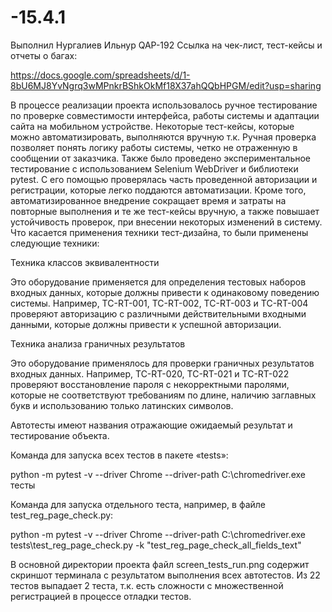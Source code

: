 # -15.4.1
Выполнил Нургалиев Ильнур QAP-192
Ссылка на чек-лист, тест-кейсы и отчеты о багах:

https://docs.google.com/spreadsheets/d/1-8bU6MJ8YvNgrq3wMPnkrBShkOkMf18X37ahQQbHPGM/edit?usp=sharing

В процессе реализации проекта использовалось ручное тестирование по проверке совместимости интерфейса, работы системы и адаптации сайта на мобильном устройстве. Некоторые тест-кейсы, которые можно автоматизировать, выполняются вручную т.к. Ручная проверка позволяет понять логику работы системы, четко не отраженную в сообщении от заказчика. Также было проведено экспериментальное тестирование с использованием Selenium WebDriver и библиотеки pytest. С его помощью проверялась часть проведенной авторизации и регистрации, которые легко поддаются автоматизации. Кроме того, автоматизированное внедрение сокращает время и затраты на повторные выполнения и те же тест-кейсы вручную, а также повышает устойчивость проверок, при внесении некоторых изменений в систему. Что касается применения техники тест-дизайна, то были применены следующие техники:

Техника классов эквивалентности

Это оборудование применяется для определения тестовых наборов входных данных, которые должны привести к одинаковому поведению системы. Например, TC-RT-001, TC-RT-002, TC-RT-003 и TC-RT-004 проверяют авторизацию с различными действительными входными данными, которые должны привести к успешной авторизации.

Техника анализа граничных результатов

Это оборудование применялось для проверки граничных результатов входных данных. Например, TC-RT-020, TC-RT-021 и TC-RT-022 проверяют восстановление пароля с некорректными паролями, которые не соответствуют требованиям по длине, наличию заглавных букв и использованию только латинских символов.

Автотесты имеют названия отражающие ожидаемый результат и тестирование объекта.

Команда для запуска всех тестов в пакете «tests»:

python -m pytest -v --driver Chrome --driver-path C:\chromedriver.exe тесты

Команда для запуска отдельного теста, например, в файле test_reg_page_check.py:

python -m pytest -v --driver Chrome --driver-path C:\chromedriver.exe tests\test_reg_page_check.py -k "test_reg_page_check_all_fields_text"

В основной директории проекта файл screen_tests_run.png содержит скриншот терминала с результатом выполнения всех автотестов. Из 22 тестов выпадает 2 теста, т.к. есть сложности с множественной регистрацией в процессе отладки тестов.
